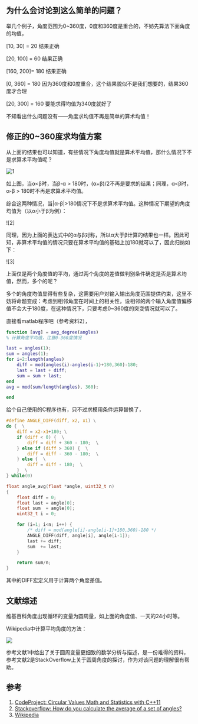 <!---title:循环的角度求均值-->
<!---keywords:数学-->
<!---date:old-->

## 为什么会讨论到这么简单的问题？

举几个例子，角度范围为0~360度，0度和360度是重合的，不妨先算法下面角度的均值，

[10, 30]  = 20  结果正确

[20, 100] = 60  结果正确

[160, 200]= 180 结果正确

[0, 360]  = 180 因为360度和0度重合，这个结果貌似不是我们想要的，结果360度才合理

[20, 300] = 160 要能求得均值为340度就好了

不知看出什么问题没有——角度求均值不再是简单的算术均值！

## 修正的0~360度求均值方案

从上面的结果也可以知道，有些情况下角度均值就是算术平均值，那什么情况下不是求算术平均值呢？

![1]

如上图，当α<β时，当β-α > 180时，(α+β)/2不再是要求的结果；同理，α<β时，α-β > 180时不再是求算术平均值。

综合这两种情况，当|α-β|>180情况下不是求算术平均值。这种情况下期望的角度均值为（以α小于β为例）：

![2]

同理，因为上面的表达式中的α与β对称，所以α大于β计算的结果也一样。因此可知，非算术平均值的情况只要在算术平均值的基础上加180就可以了，因此归纳如下：

![3]

上面仅是两个角度值的平均，通过两个角度的差值做判别条件确定是否是算术均值，然而，多个的呢？

多个的角度均值显得有些复杂，这需要用户对输入输出角度范围提供约束，这里不妨将命题变成：考虑到相邻角度在时间上的相关性，设相邻的两个输入角度值偏移值不会大于180度，在这种情况下，只要考虑0~360度的突变情况就可以了。

直接看matlab程序吧（参考资料2），

```matlab
function [avg] = avg_degree(angles)
% 计算角度平均值，注意0-360度情况

last = angles(1);
sum = angles(1);
for i=2:length(angles)
    diff = mod(angles(i)-angles(i-1)+180,360)-180;
    last = last + diff;
    sum = sum + last;
end
avg = mod(sum/length(angles), 360);

end
```

给个自己使用的C程序也有，只不过求模用条件运算替换了，

```c
#define ANGLE_DIFF(diff, x2, x1) \
do {  \
    diff = x2-x1+180; \
    if (diff < 0) {  \
        diff = diff + 360 - 180;  \
    } else if (diff > 360) {  \
        diff = diff - 360 - 180;  \
    } else {  \
        diff = diff - 180;  \
    }  \
} while(0)

float angle_avg(float *angle, uint32_t n)
{
    float diff = 0;
    float last = angle[0];
    float sum  = angle[0];
	uint32_t i = 0;

    for (i=1; i<n; i++) {
        /* diff = mod(angle[i]-angle[i-1]+180,360)-180 */
        ANGLE_DIFF(diff, angle[i], angle[i-1]);
        last += diff;
        sum  += last;
    } 

    return sum/n;
}
```

其中的DIFF宏定义用于计算两个角度差值。

## 文献综述

维基百科角度出现循环的变量为圆周量，如上面的角度值、一天的24小时等。

Wikipedia中计算平均角度的方法：

<img src="https://latex.codecogs.com/png.latex?\small \theta=atan2(\frac{1}{n}\sum_{j=1}^{n}sin(\alpha_j), \frac{1}{n}\sum_{j=1}^{n}cos(\alpha_j))">

参考文献1中给出了关于圆周变量更细致的数学分析与描述，是一份难得的资料，参考文献2是StackOverflow上关于圆周角度的探讨，作为对该问题的理解很有帮助。


## 参考

1. [CodeProject: Circular Values Math and Statistics with C++11](http://www.codeproject.com/Articles/190833/Circular-Values-Math-and-Statistics-with-Cplusplus)
2. [Stackoverflow: How do you calculate the average of a set of angles?](http://stackoverflow.com/questions/491738/how-do-you-calculate-the-average-of-a-set-of-angles/3651941#3651941)
3. [Wikipedia](http://en.wikipedia.org/wiki/Circular_mean)


[1]:../images/循环的角度求均值/1.png

	









